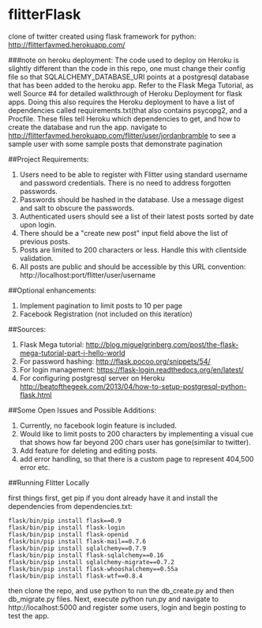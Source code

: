 flitterFlask
============

clone of twitter created using flask framework for python:
http://flitterfavmed.herokuapp.com/

###note on heroku deployment:
The code used to deploy on Heroku is slightly different than the code in this repo, one must change their config file so that SQLALCHEMY_DATABASE_URI points at a postgresql database that has been added to the heroku app. Refer to the Flask Mega Tutorial, as well Source #4 for detailed walkthrough of Heroku Deployment for flask apps. Doing this also requires the Heroku deployment to have a list of dependencies called requirements.txt(that also contains psycopg2, and a Procfile. These files tell Heroku which dependencies to get, and how to create the database and run the app. navigate to http://flitterfavmed.herokuapp.com/flitter/user/jordanbramble to see a sample user with some sample posts that demonstrate pagination

##Project Requirements:

1. Users need to be able to register with Flitter using standard username and password credentials. There is no need to address forgotten passwords.
2. Passwords should be hashed in the database. Use a message digest and salt to obscure the passwords.
3. Authenticated users should see a list of their latest posts sorted by date upon login.
4. There should be a "create new post" input field above the list of previous posts.
5. Posts are limited to 200 characters or less. Handle this with client­side validation.
6. All posts are public and should be accessible by this URL convention:
http://localhost:port/flitter/user/username

##Optional enhancements: 

1. Implement pagination to limit posts to 10 per page
2. Facebook Registration (not included on this iteration)

##Sources:

1. Flask Mega tutorial: http://blog.miguelgrinberg.com/post/the-flask-mega-tutorial-part-i-hello-world
2. For password hashing: http://flask.pocoo.org/snippets/54/
3. For login management: https://flask-login.readthedocs.org/en/latest/
4. For configuring postgresql server on Heroku http://beatofthegeek.com/2013/04/how-to-setup-postgresql-python-flask.html


##Some Open Issues and Possible Additions:

1. Currently, no facebook login feature is included.
2. Would like to limit posts to 200 characters by implementing a visual cue that shows how far beyond 200 chars user has gone(similar to twitter).
3. Add feature for deleting and editing posts.
4. add error handling, so that there is a custom page to represent 404,500 error etc.

##Running Flitter Locally

first things first, get pip if you dont already have it and install the dependencies from dependencies.txt:
```
flask/bin/pip install flask==0.9
flask/bin/pip install flask-login
flask/bin/pip install flask-openid
flask/bin/pip install flask-mail==0.7.6
flask/bin/pip install sqlalchemy==0.7.9
flask/bin/pip install flask-sqlalchemy==0.16
flask/bin/pip install sqlalchemy-migrate==0.7.2
flask/bin/pip install flask-whooshalchemy==0.55a
flask/bin/pip install flask-wtf==0.8.4
```

then clone the repo, and use python to run the db_create.py and then db_migrate.py files.
Next, execute python run.py and navigate to http://localhost:5000 and register some users, login and begin posting to test the app.



